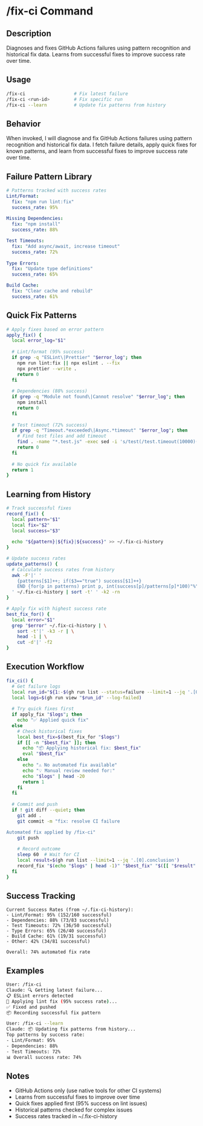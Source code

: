 # /fix-ci Command

## Description

Diagnoses and fixes GitHub Actions failures using pattern recognition and historical fix data.
Learns from successful fixes to improve success rate over time.

## Usage

```bash
/fix-ci                  # Fix latest failure
/fix-ci <run-id>         # Fix specific run
/fix-ci --learn          # Update fix patterns from history
```

## Behavior

When invoked, I will diagnose and fix GitHub Actions failures using pattern
recognition and historical fix data. I fetch failure details, apply quick fixes
for known patterns, and learn from successful fixes to improve success rate over time.

## Failure Pattern Library

```yaml
# Patterns tracked with success rates
Lint/Format: 
  fix: "npm run lint:fix"
  success_rate: 95%
  
Missing Dependencies:
  fix: "npm install"
  success_rate: 88%

Test Timeouts:
  fix: "Add async/await, increase timeout"
  success_rate: 72%
  
Type Errors:
  fix: "Update type definitions"
  success_rate: 65%

Build Cache:
  fix: "Clear cache and rebuild"
  success_rate: 61%
```

## Quick Fix Patterns

```bash
# Apply fixes based on error pattern
apply_fix() {
  local error_log="$1"
  
  # Lint/format (95% success)
  if grep -q "ESLint\|Prettier" "$error_log"; then
    npm run lint:fix || npx eslint . --fix
    npx prettier --write .
    return 0
  fi
  
  # Dependencies (88% success)
  if grep -q "Module not found\|Cannot resolve" "$error_log"; then
    npm install
    return 0
  fi
  
  # Test timeout (72% success)
  if grep -q "Timeout.*exceeded\|Async.*timeout" "$error_log"; then
    # Find test files and add timeout
    find . -name "*.test.js" -exec sed -i 's/test(/test.timeout(10000)(/' {} \;
    return 0
  fi
  
  # No quick fix available
  return 1
}
```

## Learning from History

```bash
# Track successful fixes
record_fix() {
  local pattern="$1"
  local fix="$2"
  local success="$3"
  
  echo "${pattern}|${fix}|${success}" >> ~/.fix-ci-history
}

# Update success rates
update_patterns() {
  # Calculate success rates from history
  awk -F'|' '
    {patterns[$1]++; if($3=="true") success[$1]++} 
    END {for(p in patterns) print p, int(success[p]/patterns[p]*100)"%"}
  ' ~/.fix-ci-history | sort -t' ' -k2 -rn
}

# Apply fix with highest success rate
best_fix_for() {
  local error="$1"
  grep "$error" ~/.fix-ci-history | \
    sort -t'|' -k3 -r | \
    head -1 | \
    cut -d'|' -f2
}
```

## Execution Workflow

```bash
fix_ci() {
  # Get failure logs
  local run_id="${1:-$(gh run list --status=failure --limit=1 --jq '.[0].databaseId')}"
  local logs=$(gh run view "$run_id" --log-failed)
  
  # Try quick fixes first
  if apply_fix "$logs"; then
    echo "✅ Applied quick fix"
  else
    # Check historical fixes
    local best_fix=$(best_fix_for "$logs")
    if [[ -n "$best_fix" ]]; then
      echo "📦 Applying historical fix: $best_fix"
      eval "$best_fix"
    else
      echo "⚠️ No automated fix available"
      echo "💡 Manual review needed for:"
      echo "$logs" | head -20
      return 1
    fi
  fi
  
  # Commit and push
  if ! git diff --quiet; then
    git add .
    git commit -m "fix: resolve CI failure

Automated fix applied by /fix-ci"
    git push
    
    # Record outcome
    sleep 60  # Wait for CI
    local result=$(gh run list --limit=1 --jq '.[0].conclusion')
    record_fix "$(echo "$logs" | head -1)" "$best_fix" "$([[ "$result" == "success" ]] && echo true || echo false)"
  fi
}
```

## Success Tracking

```text
Current Success Rates (from ~/.fix-ci-history):
- Lint/Format: 95% (152/160 successful)
- Dependencies: 88% (73/83 successful)
- Test Timeouts: 72% (36/50 successful)
- Type Errors: 65% (26/40 successful)
- Build Cache: 61% (19/31 successful)
- Other: 42% (34/81 successful)

Overall: 74% automated fix rate
```

## Examples

```bash
User: /fix-ci
Claude: 🔍 Getting latest failure...
📋 ESLint errors detected
🔧 Applying lint fix (95% success rate)...
✅ Fixed and pushed
📦 Recording successful fix pattern

User: /fix-ci --learn
Claude: 📦 Updating fix patterns from history...
Top patterns by success rate:
- Lint/Format: 95% 
- Dependencies: 88%
- Test Timeouts: 72%
📊 Overall success rate: 74%
```

## Notes

- GitHub Actions only (use native tools for other CI systems)
- Learns from successful fixes to improve over time
- Quick fixes applied first (95% success on lint issues)
- Historical patterns checked for complex issues
- Success rates tracked in ~/.fix-ci-history
